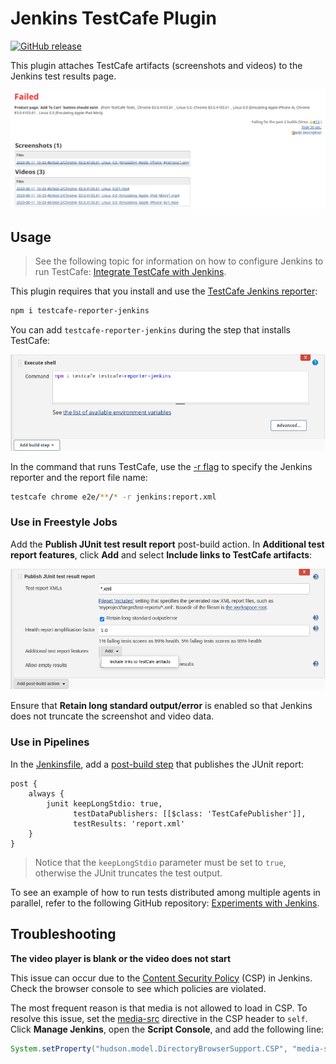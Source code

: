 # Jenkins TestСafe Plugin

[![GitHub release](https://img.shields.io/github/v/release/wentwrong/testcafe-jenkins-plugin?include_prereleases)](https://github.com/wentwrong/testcafe-jenkins-plugin/releases)

This plugin attaches TestCafe artifacts (screenshots and videos) to the Jenkins test results page.

![Jenkins TestCafe Plugin](media/jenkins-result.png)

## Usage

> See the following topic for information on how to configure Jenkins to run TestCafe:  [Integrate TestCafe with Jenkins](https://devexpress.github.io/testcafe/documentation/guides/continuous-integration/jenkins.html).

This plugin requires that you install and use the [TestCafe Jenkins reporter](https://www.npmjs.com/package/testcafe-reporter-jenkins):

```sh
npm i testcafe-reporter-jenkins
```

You can add `testcafe-reporter-jenkins` during the step that installs TestCafe:

![Install the TestCafe Jenkins reporter](media/jenkins-install-reporter.png)

In the command that runs TestCafe, use the [-r flag](https://devexpress.github.io/testcafe/documentation/reference/command-line-interface.html#-r-nameoutput---reporter-nameoutput) to specify the Jenkins reporter and the report file name:

```sh
testcafe chrome e2e/**/* -r jenkins:report.xml
```

### Use in Freestyle Jobs

Add the **Publish JUnit test result report** post-build action. In **Additional test report features**, click **Add** and select **Include links to TestCafe artifacts**:

![Use TestCafe in a Freestyle Job](media/jenkins-configure-plugin.png)

Ensure that **Retain long standard output/error** is enabled so that Jenkins does not truncate the screenshot and video data.

### Use in Pipelines

In the [Jenkinsfile](https://www.jenkins.io/doc/book/pipeline/jenkinsfile/), add a [post-build step](https://www.jenkins.io/doc/book/pipeline/syntax/#post) that publishes the JUnit report:

```
post {
    always {
        junit keepLongStdio: true,
              testDataPublishers: [[$class: 'TestCafePublisher']],
              testResults: 'report.xml'
    }
}
```

> Notice that the `keepLongStdio` parameter must be set to `true`, otherwise the JUnit truncates the test output.

To see an example of how to run tests distributed among multiple agents in parallel, refer to the following GitHub repository: [Experiments with Jenkins](https://github.com/wentwrong/experiments-with-jenkins).

## Troubleshooting

**The video player is blank or the video does not start**

This issue can occur due to the [Content Security Policy](https://wiki.jenkins.io/display/JENKINS/Configuring+Content+Security+Policy) (CSP) in Jenkins. Check the browser console to see which policies are violated.

The most frequent reason is that media is not allowed to load in CSP. To resolve this issue, set the [media-src](https://developer.mozilla.org/en-US/docs/Web/HTTP/Headers/Content-Security-Policy/media-src) directive in the CSP header to `self`. Click **Manage Jenkins**, open the **Script Console**, and add the following line:

```java
System.setProperty("hudson.model.DirectoryBrowserSupport.CSP", "media-src 'self';")
```
